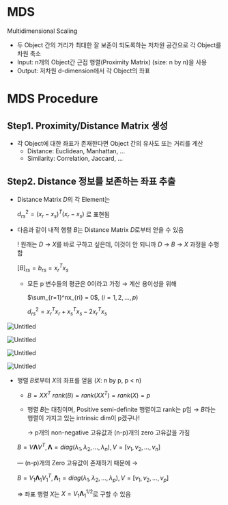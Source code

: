 # MDS

Multidimensional Scaling

- 두 Object 간의 거리가 최대한 잘 보존이 되도록하는 저차원 공간으로 각 Object를 차원 축소
- Input: n개의 Object간 근접 행렬(Proximity Matrix) (size: n by n)을 사용
- Output: 저차원 d-dimension에서 각 Object의 좌표

# MDS Procedure

## Step1. Proximity/Distance Matrix 생성

- 각 Object에 대한 좌표가 존재한다면  Object 간의 유사도 또는 거리를 계산
    - Distance: Euclidean, Manhattan, …
    - Similarity: Correlation, Jaccard, …

## Step2. Distance 정보를 보존하는 좌표 추출

- Distance Matrix $D$의 각 Element는
    
    $d_{rs}^2 = (x_r - x_s)^T(x_r - x_s)$ 로 표현됨
    
- 다음과 같이 내적 행렬 $B$는 Distance Matrix $D$로부터 얻을 수 있음
    
    ! 원래는 $D$ → $X$를 바로 구하고 싶은데, 이것이 안 되니까 $D$  → $B$ → $X$ 과정을 수행함
    
    $[B]_{rs} = b_{rs} = x_r^Tx_s$
    
    - 모든 p 변수들의 평균은 0이라고 가정 → 계산 용이성을 위해
        
        $\sum_{r=1}^nx_{ri} = 0$, $(i = 1, 2, ..., p)$
        
        $d_{rs}^2 = x_r^Tx_r + x_s^Tx_s - 2x_r^Tx_s$
        

![Untitled](MDS%203dbe7f1871e4453085e44ee85efa4495/Untitled.png)

![Untitled](MDS%203dbe7f1871e4453085e44ee85efa4495/Untitled%201.png)

![Untitled](MDS%203dbe7f1871e4453085e44ee85efa4495/Untitled%202.png)

![Untitled](MDS%203dbe7f1871e4453085e44ee85efa4495/Untitled%203.png)

- 행렬 $B$로부터 $X$의 좌표를 얻음 ($X$: n by p, p < n)
    - $B = XX^T$      $rank(B) = rank(XX^T)= rank(X) = p$
    
    - 행렬 $B$는 대칭이며, Positive semi-definite 행렬이고 rank는 p임 → $B$라는 행렬이 가지고 있는 intrinsic dim이 p겠구나!
        
        → p개의 non-negative 고유값과 (n-p)개의 zero 고유값을 가짐 
        
    
    $B = V\boldsymbol{\Lambda}V^T, \boldsymbol{\Lambda} = diag(\lambda_1, \lambda_2, ..., \lambda_n), V = [v_1, v_2, ...,v_n]$
    
    — (n-p)개의 Zero 고유값이 존재하기 때문에 →
    
    $B = V_1\boldsymbol{\Lambda}_1V_1^T, \boldsymbol{\Lambda}_1 = diag(\lambda_1, \lambda_2, ..., \lambda_p), V = [v_1, v_2, ...,v_p]$
    
    ⇒ 좌표 행렬 $X$는 $X = V_1\boldsymbol{\Lambda}_1^{1/2}$로 구할 수 있음